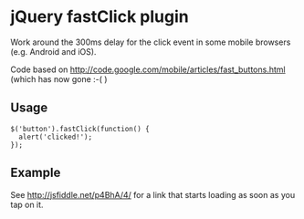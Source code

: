 # jQuery fastClick plugin

Work around the 300ms delay for the click event in some mobile browsers (e.g. Android and iOS).
 
Code based on <http://code.google.com/mobile/articles/fast_buttons.html> (which has now gone :-( )
 
## Usage

    $('button').fastClick(function() {
      alert('clicked!');
    });

## Example

See <http://jsfiddle.net/p4BhA/4/> for a link that starts loading as soon as you tap on it.